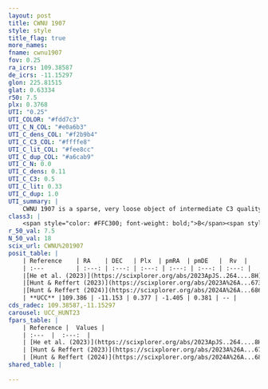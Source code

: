 ```yaml
---
layout: post
title: CWNU 1907
style: style
title_flag: true
more_names: 
fname: cwnu1907
fov: 0.25
ra_icrs: 109.38587
de_icrs: -11.15297
glon: 225.81515
glat: 0.63334
r50: 7.5
plx: 0.3768
UTI: "0.25"
UTI_COLOR: "#fdd7c3"
UTI_C_N_COL: "#e0a6b3"
UTI_C_dens_COL: "#f2b9b4"
UTI_C_C3_COL: "#ffffe8"
UTI_C_lit_COL: "#fee8cc"
UTI_C_dup_COL: "#a6cab9"
UTI_C_N: 0.0
UTI_C_dens: 0.11
UTI_C_C3: 0.5
UTI_C_lit: 0.33
UTI_C_dup: 1.0
UTI_summary: |
    CWNU 1907 is a sparse, very loose object of intermediate C3 quality. It was recently reported in the literature.<br><br><span style="color: #99180f; font-weight: bold;">Warning: </span>contains less than 25 stars with <i>P>0.5</i> estimated.
class3: |
    <span style="color: #FFC300; font-weight: bold;">B</span><span style="color: #FFC300; font-weight: bold;">B</span>
r_50_val: 7.5
N_50_val: 18
scix_url: CWNU%201907
posit_table: |
    | Reference    | RA    | DEC   | Plx  | pmRA  | pmDE   |  Rv  |
    | :---         | :---: | :---: | :---: | :---: | :---: | :---: |
    |[He et al. (2023)](https://scixplorer.org/abs/2023ApJS..264....8H) | 109.384 | -11.149 | 0.38 | -1.417 | 0.367 | -- |
    |[Hunt & Reffert (2023)](https://scixplorer.org/abs/2023A%26A...673A.114H) | 109.39 | -11.137 | 0.399 | -1.419 | 0.345 | -- |
    |[Hunt & Reffert (2024)](https://scixplorer.org/abs/2024A%26A...686A..42H) | 109.39 | -11.137 | 0.399 | -1.419 | 0.345 | -- |
    | **UCC** |109.386 | -11.153 | 0.377 | -1.405 | 0.381 | -- | 
cds_radec: 109.38587,-11.15297
carousel: UCC_HUNT23
fpars_table: |
    | Reference |  Values |
    | :---  |  :---:  |
    | [He et al. (2023)](https://scixplorer.org/abs/2023ApJS..264....8H) | `A0=1.65, m-M=11.9, logAge=8.55` |
    | [Hunt & Reffert (2023)](https://scixplorer.org/abs/2023A%26A...673A.114H) | `AV50=1.332, diffAV50=0.605, MOD50=11.805, logAge50=8.366` |
    | [Hunt & Reffert (2024)](https://scixplorer.org/abs/2024A%26A...686A..42H) | `MassJ=103.729` |
shared_table: |
    
---
```

